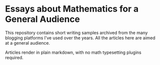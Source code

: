 # Essays about Mathematics for a General Audience

This repository contains short writing samples archived from the many
blogging platforms I've used over the years. All the articles here
are aimed at a general audience. 

Articles render in plain markdown, with no math typesetting plugins required.
